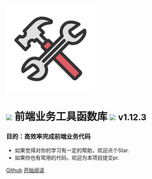 ![logo](./_images/icon.svg)

# <image src="./_images/cracker.svg" /> 前端业务工具函数库 <image src="./_images/cracker.svg" /> <small>v1.12.3</small>

### 目的：高效率完成前端业务代码

- 如果觉得对你的学习有一定的帮助，欢迎点个Star.
- 如果你也有常用的代码，欢迎为本项目提交pr.

[Github](https://github.com/Hyhello/utils)
[开始阅读](#hyhelloutils)
